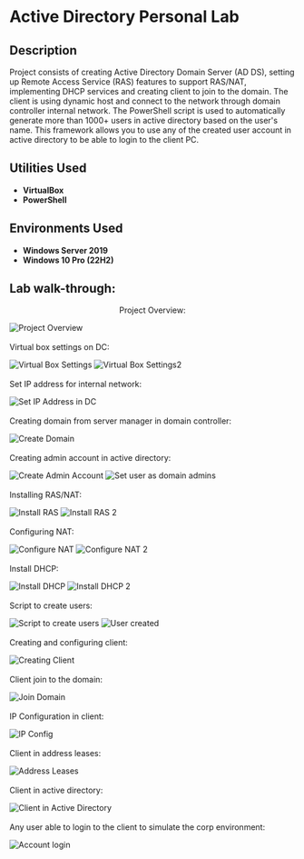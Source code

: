 <h1>Active Directory Personal Lab</h1>

 ###

<h2>Description</h2>
Project consists of creating Active Directory Domain Server (AD DS), setting up Remote Access Service (RAS) features to support RAS/NAT, implementing DHCP services and creating client to join to the domain. The client is using dynamic host and connect to the network through domain controller internal network.
The PowerShell script is used to automatically generate more than 1000+ users in active directory based on the user's name. This framework allows you to use any of the created user account in active directory to be able to login to the client PC.
<br />


<h2>Utilities Used</h2>

- <b>VirtualBox</b>
- <b>PowerShell</b>

<h2>Environments Used </h2>

- <b>Windows Server 2019</b>
- <b>Windows 10 Pro (22H2)</b> 

<h2>Lab walk-through:</h2>
<p align="center">
  Project Overview: <br />
 
 ![Project Overview](https://github.com/shiroma07/ActiveDirectoryLab/assets/44857427/fe6a2fa9-4fe4-4db6-a311-bfb4da540623)
 <br />
 <br />
 Virtual box settings on DC: <br />
 
  ![Virtual Box Settings](https://github.com/shiroma07/ActiveDirectoryLab/assets/44857427/1058de9f-40e8-430a-ab76-a218337759d6)
  ![Virtual Box Settings2](https://github.com/shiroma07/ActiveDirectoryLab/assets/44857427/1565f725-84fe-445a-ab7f-4fb589f546dc)
 <br />
 <br />
  Set IP address for internal network: <br />
 
   ![Set IP Address in DC](https://github.com/shiroma07/ActiveDirectoryLab/assets/44857427/98e31966-d7be-4165-9e5b-4a30bc7efdf8)
 <br />
 <br />
  Creating domain from server manager in domain controller: <br />

   ![Create Domain](https://github.com/shiroma07/ActiveDirectoryLab/assets/44857427/dfa04a7b-548b-43f6-8a29-a21b4d68a99b)
 <br />
 <br />
  Creating admin account in active directory: <br />

   ![Create Admin Account](https://github.com/shiroma07/ActiveDirectoryLab/assets/44857427/ddb8d1e7-6e95-42f5-b53a-1cd9aaa7c4bd)
   ![Set user as domain admins](https://github.com/shiroma07/ActiveDirectoryLab/assets/44857427/3e3bda98-a3c5-47e3-945e-6d0cc16053a2)
 <br />
 <br />
  Installing RAS/NAT: <br />

   ![Install RAS](https://github.com/shiroma07/ActiveDirectoryLab/assets/44857427/88263e6e-9a6b-42fa-bb4a-0fc38af4f7e2)
   ![Install RAS 2](https://github.com/shiroma07/ActiveDirectoryLab/assets/44857427/8ffc5727-dc7a-40cc-8e6b-c57d4f7e7d5a)
 <br />
 <br />
  Configuring NAT: <br />

   ![Configure NAT](https://github.com/shiroma07/ActiveDirectoryLab/assets/44857427/be719d97-16f7-4770-909f-263c8fdf0e6e)
   ![Configure NAT 2](https://github.com/shiroma07/ActiveDirectoryLab/assets/44857427/0a2c5836-a778-44be-871b-8b4faa58850a)
 <br />
 <br />
  Install DHCP: <br />

   ![Install DHCP](https://github.com/shiroma07/ActiveDirectoryLab/assets/44857427/1c2e56aa-c20b-4823-aafb-dff3cc58a14f)
   ![Install DHCP 2](https://github.com/shiroma07/ActiveDirectoryLab/assets/44857427/173fa1bc-be4c-4c10-9884-285efcdf7496)
 <br />
 <br />
  Script to create users: <br />
  
   ![Script to create users](https://github.com/shiroma07/ActiveDirectoryLab/assets/44857427/0facf40c-d4ef-4a64-8c58-4c0ffdd923e8)
   ![User created](https://github.com/shiroma07/ActiveDirectoryLab/assets/44857427/244e2268-0e96-436f-92e3-cdecc7198a76)
 <br />
 <br />
  Creating and configuring client: <br />

   ![Creating Client](https://github.com/shiroma07/ActiveDirectoryLab/assets/44857427/2b97a48c-208e-4a34-bec2-98d9965be90b)
 <br />
 <br />
  Client join to the domain: <br />
 
   ![Join Domain](https://github.com/shiroma07/ActiveDirectoryLab/assets/44857427/afda9c40-a4c6-4a3a-914e-51b34e12f4b2)
 <br />
 <br />
  IP Configuration in client: <br />

   ![IP Config](https://github.com/shiroma07/ActiveDirectoryLab/assets/44857427/c179d81f-2af5-43dc-bbe7-a3e9329649d5)
 <br />
 <br />
  Client in address leases: <br />

   ![Address Leases](https://github.com/shiroma07/ActiveDirectoryLab/assets/44857427/891a32e5-af53-407e-89e0-bae0966e425b)
 <br />
 <br />
  Client in active directory: <br />

   ![Client in Active Directory](https://github.com/shiroma07/ActiveDirectoryLab/assets/44857427/052313d1-af9c-40d7-97ee-55e1d22d67e7)
 <br />
 <br />
  Any user able to login to the client to simulate the corp environment: <br />

   ![Account login](https://github.com/shiroma07/ActiveDirectoryLab/assets/44857427/408e72ef-3135-4705-9b03-720f34d244ae)
 <br />
 <br />
</p>

<!--
 ```diff
- text in red
+ text in green
! text in orange
# text in gray
@@ text in purple (and bold)@@
```
--!>
